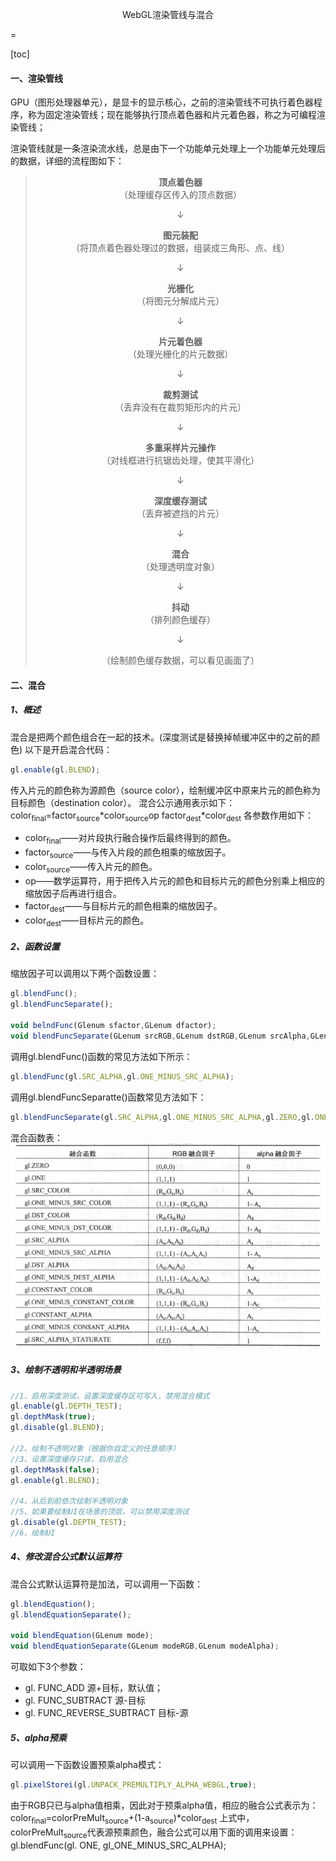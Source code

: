 <p align="center">WebGL渲染管线与混合</p>
=


[toc]

#### 一、渲染管线

GPU（图形处理器单元），是显卡的显示核心，之前的渲染管线不可执行着色器程序，称为固定渲染管线；现在能够执行顶点着色器和片元着色器，称之为可编程渲染管线；

渲染管线就是一条渲染流水线，总是由下一个功能单元处理上一个功能单元处理后的数据，详细的流程图如下：

> <p align="center"><strong>顶点着色器</strong><br>（处理缓存区传入的顶点数据）</p>
> <p align="center">↓</p>
> <p align="center"><strong>图元装配</strong><br>（将顶点着色器处理过的数据，组装成三角形、点、线）</p>
> <p align="center">↓</p>
> <p align="center"><strong>光栅化</strong><br>（将图元分解成片元）</p>
> <p align="center">↓</p>
> <p align="center"><strong>片元着色器</strong><br>（处理光栅化的片元数据）</p>
> <p align="center">↓</p>
> <p align="center"><strong>裁剪测试</strong><br>（丢弃没有在裁剪矩形内的片元）</p>
> <p align="center">↓</p>
> <p align="center"><strong>多重采样片元操作</strong><br>（对线框进行抗锯齿处理，使其平滑化）</p>
> <p align="center">↓</p>
> <p align="center"><strong>深度缓存测试</strong><br>（丢弃被遮挡的片元）</p>
> <p align="center">↓</p>
> <p align="center"><strong>混合</strong><br>（处理透明度对象）</p>
> <p align="center">↓</p>
> <p align="center"><strong>抖动</strong><br>（排列颜色缓存）</p>
> <p align="center">↓</p>
> <p align="center">（绘制颜色缓存数据，可以看见画面了）</p>

#### 二、混合

##### 1、概述

混合是把两个颜色组合在一起的技术。(深度测试是替换掉帧缓冲区中的之前的颜色)
以下是开启混合代码：

``` typescript
gl.enable(gl.BLEND);
```

传入片元的颜色称为源颜色（source color），绘制缓冲区中原来片元的颜色称为目标颜色（destination color）。
混合公示通用表示如下：
color<sub>final</sub>=factor<sub>source</sub>*color<sub>source</sub>op factor<sub>dest</sub>*color<sub>dest</sub>
各参数作用如下：

* color<sub>final</sub>——对片段执行融合操作后最终得到的颜色。
* factor<sub>source</sub>——与传入片段的颜色相乘的缩放因子。
* color<sub>source</sub>——传入片元的颜色。
* op——数学运算符，用于把传入片元的颜色和目标片元的颜色分别乘上相应的缩放因子后再进行组合。
* factor<sub>dest</sub>——与目标片元的颜色相乘的缩放因子。
* color<sub>dest</sub>——目标片元的颜色。

##### 2、函数设置

缩放因子可以调用以下两个函数设置：

``` typescript
gl.blendFunc();
gl.blendFuncSeparate();

void belndFunc(Glenum sfactor,GLenum dfactor);
void blendFuncSeparate(GLenum srcRGB,GLenum dstRGB,GLenum srcAlpha,GLenum dstAlpha);
```

调用gl.blendFunc()函数的常见方法如下所示：

``` typescript
gl.blendFunc(gl.SRC_ALPHA,gl.ONE_MINUS_SRC_ALPHA);
```

调用gl.blendFuncSeparatte()函数常见方法如下：

``` typescript
gl.blendFuncSeparate(gl.SRC_ALPHA,gl.ONE_MINUS_SRC_ALPHA,gl.ZERO,gl.ONE);
```

混合函数表：
<img src="assets/blendfunc.jpg" alt="混合函数表"/>

##### 3、绘制不透明和半透明场景

``` typescript
//1、启用深度测试，设置深度缓存区可写入，禁用混合模式
gl.enable(gl.DEPTH_TEST);
gl.depthMask(true);
gl.disable(gl.BLEND);

//2、绘制不透明对象（根据你自定义的任意顺序）
//3、设置深度缓存只读，启用混合
gl.depthMask(false);
gl.enable(gl.BLEND);

//4、从后到前依次绘制半透明对象
//5、如果要绘制UI在场景的顶层，可以禁用深度测试
gl.disable(gl.DEPTH_TEST);
//6、绘制UI
```

##### 4、修改混合公式默认运算符

混合公式默认运算符是加法，可以调用一下函数：

``` typescript
gl.blendEquation();
gl.blendEquationSeparate();

void blendEquation(GLenum mode);
void blendEquationSeparate(GLenum modeRGB,GLenum modeAlpha);
```

可取如下3个参数：

* gl. FUNC_ADD 源+目标，默认值；
* gl. FUNC_SUBTRACT 源-目标
* gl. FUNC_REVERSE_SUBTRACT 目标-源

##### 5、alpha预乘

可以调用一下函数设置预乘alpha模式：

``` typescript
gl.pixelStorei(gl.UNPACK_PREMULTIPLY_ALPHA_WEBGL,true);
```

由于RGB只已与alpha值相乘，因此对于预乘alpha值，相应的融合公式表示为：
color<sub>final</sub>=colorPreMult<sub>source</sub>+(1-a<sub>source</sub>)*color<sub>dest</sub>
上式中，colorPreMult<sub>source</sub>代表源预乘颜色，融合公式可以用下面的调用来设置：
gl.blendFunc(gl. ONE, gl_ONE_MINUS_SRC_ALPHA); 


